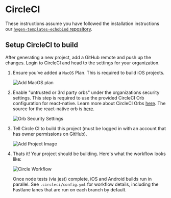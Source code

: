 # CircleCI

These instructions assume you have followed the installation instructions our [`hygen-templates-echobind` repository](https://github.com/echobind/hygen-echobind-templates).

## Setup CircleCI to build

After generating a new project, add a GitHub remote and push up the changes. Login to CircleCI and head to the settings for your organization.

1.  Ensure you've added a `MacOS` Plan. This is required to build iOS projects.

    ![Add MacOS plan](https://monosnap.com/image/BALZPhSmjwHMsmpa26CVS9DP1dFGbj.png)

2.  Enable "untrusted or 3rd party orbs" under the organizations security settings. This step is required to use the provided CircleCI Orb configuration for react-native.
    Learn more about CircleCI Orbs [here](https://circleci.com/docs/2.0/using-orbs/). The source for the react-native orb is [here](https://github.com/echobind/circleci-react-native-orb).

    ![Orb Security Settings](https://monosnap.com/image/LSrtBdwDFJRh5HLaHbroKJx6cgqagC.png)

3.  Tell Circle CI to build this project (must be logged in with an account that has owner permissions on GitHub).

    ![Add Project Image](https://monosnap.com/image/JWQQ5tlsOEBrKjpFnYDRdQOx9VCiVb.png)

4.  Thats it! Your project should be building. Here's what the workflow looks like:

    ![Circle Workflow](https://monosnap.com/image/eT1Akkua4ZjsA72Ng4imma2qyFovLx.png)

    Once node tests (via jest) complete, iOS and Android builds run in parallel. See `.circleci/config.yml` for workflow details, including the Fastlane lanes that are run on each branch by default.
